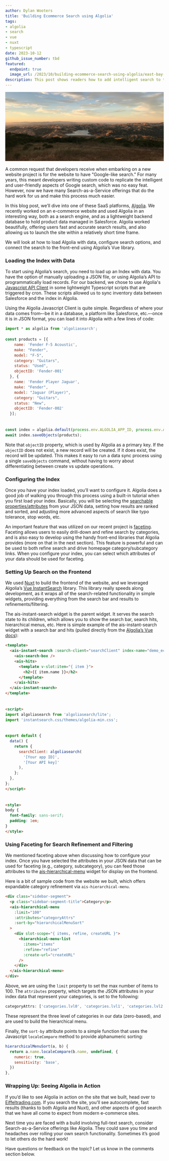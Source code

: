 ```yaml
---
author: Dylan Wooters
title: 'Building Ecommerce Search using Algolia'
tags:
- algolia
- search
- vue
- nuxt
- typescript
date: 2023-10-12
github_issue_number: tbd
featured:
  endpoint: true
  image_url: /2023/10/building-ecommerce-search-using-algolia/east-bay-hills.jpg
description: This post shows readers how to add intelligent search to their website using the Search-as-a-Service offering Algolia.
---
```



![Looking east from the top of the Berkeley hills over the Briones Reservoir. Rolling hills are seen in the distance with the sun setting to the west.](/2023/10/building-ecommerce-search-using-algolia/east-bay-hills.jpg)<br>
<!-- Photo by Dylan Wooters, 2020 -->

A common request that developers receive when embarking on a new website project is for the website to have "Google-like search." For many years, this meant developers writing custom code to replicate the intelligent and user-friendly aspects of Google search, which was no easy feat. However, now we have many Search-as-a-Service offerings that do the hard work for us and make this process much easier. 

In this blog post, we’ll dive into one of these SaaS platforms, [Algolia](https://www.algolia.com/). We recently worked on an e-commerce website and used Algolia in an interesting way, both as a search engine, and as a lightweight backend database to hold product data managed in Salesforce. Algolia worked beautifully, offering users fast and accurate search results, and also allowing us to launch the site within a relatively short time frame.

We will look at how to load Algolia with data, configure search options, and connect the search to the front-end using Algolia’s Vue library.

### Loading the Index with Data

To start using Algolia’s search, you need to load up an Index with data. You have the option of manually uploading a JSON file, or using Algolia’s API to programmatically load records. For our backend, we chose to use Algolia's [Javascript API Client](https://www.npmjs.com/package/algoliasearch) in some lightweight Typescript scripts that are triggered by cron. These scripts allowed us to sync inventory data between Salesforce and the index in Algolia.

Using the Algolia Javascript Client is quite simple. Regardless of where your data comes from–-be it in a database, a platform like Salesforce, etc.–-once it is in JSON format, you can load it into Algolia with a few lines of code:

```javascript
import * as algolia from 'algoliasearch';

const products = [{
    name: 'Fender F-5 Acoustic',
    make: "Fender",
    model: "F-5",
    category: "Guitars",
    status: "Used",
    objectID: 'Fender-001'
  }, {
    name: 'Fender Player Jaguar',
    make: "Fender",
    model: "Jaguar (Player)",
    category: "Guitars",
    status: "New",
    objectID: 'Fender-002'
  }];


const index = algolia.default(process.env.ALGOLIA_APP_ID, process.env.ALGOLIA_API_KEY).initIndex("store_products");
await index.saveObjects(products);
```

Note that `objectID` property, which is used by Algolia as a primary key. If the `objectID` does not exist, a new record will be created. If it does exist, the record will be updated. This makes it easy to run a data sync process using a single `saveObjects` command, without having to worry about differentiating between create vs update operations.

### Configuring the Index

Once you have your index loaded, you’ll want to configure it. Algolia does a good job of walking you through this process using a built-in tutorial when you first load your index. Basically, you will be selecting the [searchable properties/attributes](https://www.algolia.com/doc/guides/sending-and-managing-data/prepare-your-data/how-to/setting-searchable-attributes/) from your JSON data, setting how results are ranked and sorted, and adjusting more advanced aspects of search like typo tolerance, stop words, etc.

An important feature that was utilized on our recent project is [faceting](https://www.algolia.com/doc/guides/managing-results/refine-results/faceting/). Faceting allows users to easily drill-down and refine search by categories, and is also easy to develop using the handy front-end libraries that Algolia provides (more on that in the next section). This feature is powerful and can be used to both refine search and drive homepage category/subcategory links. When you configure your index, you can select which attributes of your data should be used for faceting.

### Setting Up Search on the Frontend

We used [Nuxt](https://nuxt.com/) to build the frontend of the website, and we leveraged Algolia’s [Vue InstantSearch](https://www.algolia.com/doc/guides/building-search-ui/what-is-instantsearch/vue/) library. This library really speeds along development, as it wraps all of the search-related functionality in simple widgets, providing everything from the search bar and results to refinements/filtering. 

The ais-instant-search widget is the parent widget. It serves the search state to its children, which allows you to show the search bar, search hits, hierarchical menus, etc. Here is simple example of the ais-instant-search widget with a search bar and hits (pulled directly from the [Algolia’s Vue docs](https://www.algolia.com/doc/guides/building-search-ui/getting-started/vue/)):

```html
<template>
  <ais-instant-search :search-client="searchClient" index-name="demo_ecommerce">
    <ais-search-box />
    <ais-hits>
      <template v-slot:item="{ item }">
        <h2>{{ item.name }}</h2>
      </template>
    </ais-hits>
  </ais-instant-search>
</template>


<script>
import algoliasearch from 'algoliasearch/lite';
import 'instantsearch.css/themes/algolia-min.css';


export default {
  data() {
    return {
      searchClient: algoliasearch(
        '[Your app ID]',
        '[Your API key]'
      ),
    };
  },
};
</script>


<style>
body {
  font-family: sans-serif;
  padding: 1em;
}
</style>
```

### Using Faceting for Search Refinement and Filtering

We mentioned faceting above when discussing how to configure your index. Once you have selected the attributes in your JSON data that can be used for faceting (e.g., category, subcategory), you can feed those attributes to the [ais-hierarchical-menu](https://www.algolia.com/doc/api-reference/widgets/hierarchical-menu/vue/) widget for display on the frontend. 

Here is a bit of sample code from the website we built, which offers expandable category refinement via `ais-hierarchical-menu`.

```html
<div class="sidebar-segment">
  <p class="sidebar-segment-title">Category</p>
  <ais-hierarchical-menu
    :limit="100"
    :attributes="categoryAttrs"
    :sort-by="hierarchicalMenuSort"
  >
    <div slot-scope="{ items, refine, createURL }">
      <hierarchical-menu-list
        :items="items"
        :refine="refine"
        :create-url="createURL"
      />
    </div>
  </ais-hierarchical-menu>
</div>
```

Above, we are using the `limit` property to set the max number of items to 100. The `attributes` property, which targets the JSON attributes in your index data that represent your categories, is set to the following:

```javascript
categoryAttrs: ['categories.lvl0', 'categories.lvl1', 'categories.lvl2'],
```

These represent the three level of categories in our data (zero-based), and are used to build the hierarchical menu. 

Finally, the `sort-by` attribute points to a simple function that uses the Javascript `localeCompare` method to provide alphanumeric sorting:

```javascript
hierarchicalMenuSort(a, b) {
  return a.name.localeCompare(b.name, undefined, {
    numeric: true,
    sensitivity: 'base',
  })
},
```

### Wrapping Up: Seeing Algolia in Action

If you’d like to see Algolia in action on the site that we built, head over to [Eiffeltrading.com](https://www.eiffeltrading.com/). If you search the site, you’ll see autocomplete, fast results (thanks to both Algolia and Nuxt), and other aspects of good search that we have all come to expect from modern e-commerce sites.

Next time you are faced with a build involving full-text search, consider Search-as-a-Service offerings like Algolia. They could save you time and headaches over rolling your own search functionality. Sometimes it’s good to let others do the hard work!

Have questions or feedback on the topic? Let us know in the comments section below.